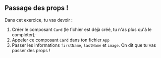 ## Passage des props !

Dans cet exercice, tu vas devoir :

1. Créer le composant `Card` (le fichier est déjà créé, tu n'as plus qu'à le compléter);
2. Appeler ce composant `Card` dans ton fichier `App`
3. Passer les informations `firstName`, `lastName` et `image`. On dit que tu vas passer des props !
